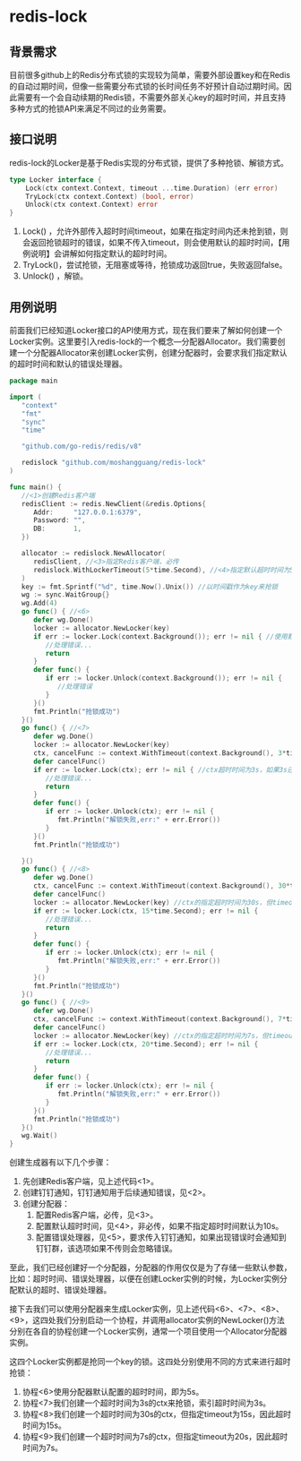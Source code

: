 # redis-lock

## 背景需求

目前很多github上的Redis分布式锁的实现较为简单，需要外部设置key和在Redis的自动过期时间，但像一些需要分布式锁的长时间任务不好预计自动过期时间。因此需要有一个会自动续期的Redis锁，不需要外部关心key的超时时间，并且支持多种方式的抢锁API来满足不同过的业务需要。

## 接口说明

redis-lock的Locker是基于Redis实现的分布式锁，提供了多种抢锁、解锁方式。

```go
type Locker interface {
	Lock(ctx context.Context, timeout ...time.Duration) (err error) 
	TryLock(ctx context.Context) (bool, error)                      
	Unlock(ctx context.Context) error                              
}
```

1. Lock() ，允许外部传入超时时间timeout，如果在指定时间内还未抢到锁，则会返回抢锁超时的错误，如果不传入timeout，则会使用默认的超时时间，【用例说明】会讲解如何指定默认的超时时间。
2. TryLock()，尝试抢锁，无阻塞或等待，抢锁成功返回true，失败返回false。
3. Unlock() ，解锁。



## 用例说明

前面我们已经知道Locker接口的API使用方式，现在我们要来了解如何创建一个Locker实例。这里要引入redis-lock的一个概念—分配器Allocator。我们需要创建一个分配器Allocator来创建Locker实例，创建分配器时，会要求我们指定默认的超时时间和默认的错误处理器。

```go
package main

import (
   "context"
   "fmt"
   "sync"
   "time"

   "github.com/go-redis/redis/v8"

   redislock "github.com/moshangguang/redis-lock"
)

func main() {
   //<1>创建Redis客户端
   redisClient := redis.NewClient(&redis.Options{
      Addr:     "127.0.0.1:6379",
      Password: "",
      DB:       1,
   })

   allocator := redislock.NewAllocator(
      redisClient, //<3>指定Redis客户端，必传
      redislock.WithLockerTimeout(5*time.Second), //<4>指定默认超时时间为5s，不指定默认为10s
   )
   key := fmt.Sprintf("%d", time.Now().Unix()) //以时间戳作为key来抢锁
   wg := sync.WaitGroup{}
   wg.Add(4)
   go func() { //<6>
      defer wg.Done()
      locker := allocator.NewLocker(key)
      if err := locker.Lock(context.Background()); err != nil { //使用默认超时时间5s
         //处理错误...
         return
      }
      defer func() {
         if err := locker.Unlock(context.Background()); err != nil {
            //处理错误
         }
      }()
      fmt.Println("抢锁成功")
   }()
   go func() { //<7>
      defer wg.Done()
      locker := allocator.NewLocker(key)
      ctx, cancelFunc := context.WithTimeout(context.Background(), 3*time.Second)
      defer cancelFunc()
      if err := locker.Lock(ctx); err != nil { //ctx超时时间为3s，如果3s还未抢到锁则返回超时错误
         //处理错误...
         return
      }
      defer func() {
         if err := locker.Unlock(ctx); err != nil {
            fmt.Println("解锁失败,err:" + err.Error())
         }
      }()
      fmt.Println("抢锁成功")

   }()
   go func() { //<8>
      defer wg.Done()
      ctx, cancelFunc := context.WithTimeout(context.Background(), 30*time.Second)
      defer cancelFunc()
      locker := allocator.NewLocker(key) //ctx的指定超时时间为30s，但timeout指定15s，所以15s未抢锁成功则返回超时错误
      if err := locker.Lock(ctx, 15*time.Second); err != nil {
         //处理错误...
         return
      }
      defer func() {
         if err := locker.Unlock(ctx); err != nil {
            fmt.Println("解锁失败,err:" + err.Error())
         }
      }()
      fmt.Println("抢锁成功")
   }()
   go func() { //<9>
      defer wg.Done()
      ctx, cancelFunc := context.WithTimeout(context.Background(), 7*time.Second)
      defer cancelFunc()
      locker := allocator.NewLocker(key) //ctx的指定超时时间为7s，但timeout指定20s，所以7s未抢锁成功则返回超时错误
      if err := locker.Lock(ctx, 20*time.Second); err != nil {
         //处理错误...
         return
      }
      defer func() {
         if err := locker.Unlock(ctx); err != nil {
            fmt.Println("解锁失败,err:" + err.Error())
         }
      }()
      fmt.Println("抢锁成功")
   }()
   wg.Wait()
}


```

创建生成器有以下几个步骤：

1. 先创建Redis客户端，见上述代码<1>。
2. 创建钉钉通知，钉钉通知用于后续通知错误，见<2>。
3. 创建分配器：
   1. 配置Redis客户端，必传，见<3>。
   2. 配置默认超时时间，见<4>，非必传，如果不指定超时时间默认为10s。
   3. 配置错误处理器，见<5>，要求传入钉钉通知，如果出现错误时会通知到钉钉群，该选项如果不传则会忽略错误。

至此，我们已经创建好一个分配器，分配器的作用仅仅是为了存储一些默认参数，比如：超时时间、错误处理器，以便在创建Locker实例的时候，为Locker实例分配默认的超时、错误处理器。

接下去我们可以使用分配器来生成Locker实例，见上述代码<6>、<7>、<8>、<9>，这四处我们分别启动一个协程，并调用allocator实例的NewLocker()方法分别在各自的协程创建一个Locker实例，通常一个项目使用一个Allocator分配器实例。

这四个Locker实例都是抢同一个key的锁。这四处分别使用不同的方式来进行超时抢锁：

1. 协程<6>使用分配器默认配置的超时时间，即为5s。
2. 协程<7>我们创建一个超时时间为3s的ctx来抢锁，索引超时时间为3s。
3. 协程<8>我们创建一个超时时间为30s的ctx，但指定timeout为15s，因此超时时间为15s。
4. 协程<9>我们创建一个超时时间为7s的ctx，但指定timeout为20s，因此超时时间为7s。





